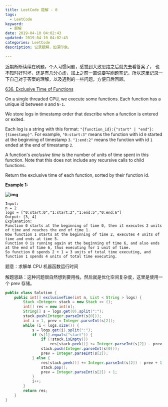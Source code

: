 ```yaml
---
title: LeetCode 题解 - 0
tags:
  - LeetCode
keyword:
  - 题解
date: 2019-04-10 04:02:43
updated: 2019-04-10 04:02:43
categories: LeetCode
description: 记录题解，加深印象。

---
```


近期断断续续在刷题，个人习惯问题，感觉到大致思路之后就先去看答案了， 也不知时好时坏，还是有几分心虚，加上之前一直说要写刷题笔记，所以这里记录一下自己对于答案的理解，以及遇到的一些问题，方便日后回顾。



<!-- more -->

[636. Exclusive Time of Functions](https://leetcode.com/problems/exclusive-time-of-functions/)



On a single threaded CPU, we execute some functions.  Each function has a unique id between `0` and `N-1`.

We store logs in timestamp order that describe when a function is entered or exited.

Each log is a string with this format: `"{function_id}:{"start" | "end"}:{timestamp}"`.  For example, `"0:start:3"` means the function with id `0` started at the beginning of timestamp `3`.  `"1:end:2"` means the function with id `1` ended at the end of timestamp `2`.

A function's *exclusive time* is the number of units of time spent in this function.  Note that this does not include any recursive calls to child functions.

Return the exclusive time of each function, sorted by their function id.

 

**Example 1:**

**![img](https://assets.leetcode.com/uploads/2019/04/05/diag1b.png)**

```
Input:
n = 2
logs = ["0:start:0","1:start:2","1:end:5","0:end:6"]
Output: [3, 4]
Explanation:
Function 0 starts at the beginning of time 0, then it executes 2 units of time and reaches the end of time 1.
Now function 1 starts at the beginning of time 2, executes 4 units of time and ends at time 5.
Function 0 is running again at the beginning of time 6, and also ends at the end of time 6, thus executing for 1 unit of time. 
So function 0 spends 2 + 1 = 3 units of total time executing, and function 1 spends 4 units of total time executing.
```



题意：求解单 CPU 机器函数运行时间

解题思路：这种问题很自然想到要用栈，然后就是优化空间复杂度，这里是使用一个 prev 存储。



```java
public class Solution {
    public int[] exclusiveTime(int n, List < String > logs) {
        Stack <Integer> stack = new Stack <> ();
        int[] res = new int[n];
        String[] s = logs.get(0).split(":");
        stack.push(Integer.parseInt(s[0]));
        int i = 1, prev = Integer.parseInt(s[2]);
        while (i < logs.size()) {
            s = logs.get(i).split(":");
            if (s[1].equals("start")) {
                if (!stack.isEmpty())
                    res[stack.peek()] += Integer.parseInt(s[2]) - prev;
                stack.push(Integer.parseInt(s[0]));
                prev = Integer.parseInt(s[2]);
            } else {
                res[stack.peek()] += Integer.parseInt(s[2]) - prev + 1;
                stack.pop();
                prev = Integer.parseInt(s[2]) + 1;
            }
            i++;
        }
        return res;
    }
}
```

